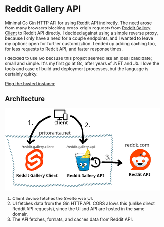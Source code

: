 # Reddit Gallery API

Minimal Go [Gin](https://gin-gonic.com/) HTTP API for using Reddit API indirectly. The need arose from many browsers blocking cross-origin requests from [Reddit Gallery Client](https://github.com/pritoranta/reddit-gallery-client) to Reddit API directly. I decided against using a simple reverse proxy, because I only have a need for a couple endpoints, and I wanted to leave my options open for further customization. I ended up adding caching too, for less requests to Reddit API, and faster response times.

I decided to use Go because this project seemed like an ideal candidate; small and simple. It's my first go at Go, after years of .NET and JS. I love the tools and ease of build and deployment processes, but the language is certainly quirky.

[Ping the hosted instance](https://pritoranta.net/reddit-gallery-api/ping)

## Architecture

![Architecture graph. The graph illustrates how Reddit Gallery Client and Reddit Gallery API are both inside the pritoranta.net network.](./docs/architecture.png)

1. Client device fetches the Svelte web UI.
2. UI fetches data from the Gin HTTP API. CORS allows this (unlike direct Reddit API requests), since the UI and API are hosted in the same domain.
3. The API fetches, formats, and caches data from Reddit API.

